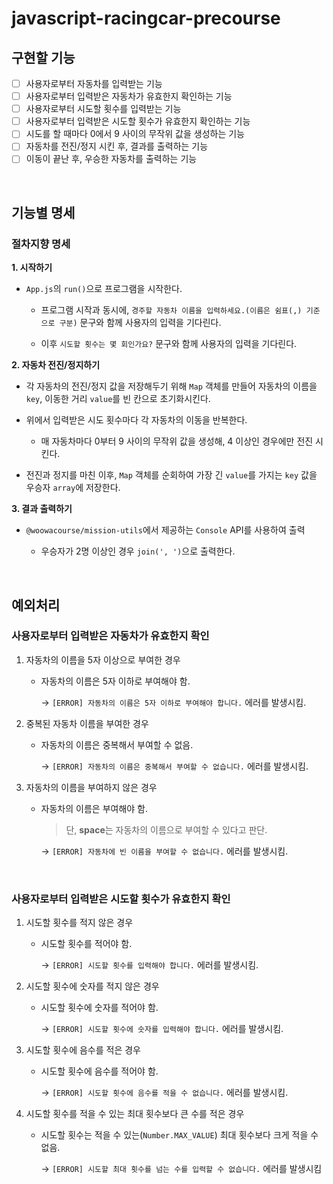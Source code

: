 # javascript-racingcar-precourse

## 구현할 기능

- [ ] 사용자로부터 자동차를 입력받는 기능
- [ ] 사용자로부터 입력받은 자동차가 유효한지 확인하는 기능
- [ ] 사용자로부터 시도할 횟수를 입력받는 기능
- [ ] 사용자로부터 입력받은 시도할 횟수가 유효한지 확인하는 기능
- [ ] 시도를 할 때마다 0에서 9 사이의 무작위 값을 생성하는 기능
- [ ] 자동차를 전진/정지 시킨 후, 결과를 출력하는 기능
- [ ] 이동이 끝난 후, 우승한 자동차를 출력하는 기능

<br>

## 기능별 명세

### 절차지향 명세

**1. 시작하기**

- `App.js`의 `run()`으로 프로그램을 시작한다.

  - 프로그램 시작과 동시에, `경주할 자동차 이름을 입력하세요.(이름은 쉼표(,) 기준으로 구분)` 문구와 함께 사용자의 입력을 기다린다.

  - 이후 `시도할 횟수는 몇 회인가요?` 문구와 함께 사용자의 입력을 기다린다.

**2. 자동차 전진/정지하기**

- 각 자동차의 전진/정지 값을 저장해두기 위해 `Map` 객체를 만들어 자동차의 이름을 `key`, 이동한 거리 `value`를 빈 칸으로 초기화시킨다.

- 위에서 입력받은 시도 횟수마다 각 자동차의 이동을 반복한다.

  - 매 자동차마다 0부터 9 사이의 무작위 값을 생성해, 4 이상인 경우에만 전진 시킨다.

- 전진과 정지를 마친 이후, `Map` 객체를 순회하여 가장 긴 `value`를 가지는 `key` 값을 우승자 `array`에 저장한다.

**3. 결과 출력하기**

- `@woowacourse/mission-utils`에서 제공하는 `Console` API를 사용하여 출력

  - 우승자가 2명 이상인 경우 `join(', ')`으로 출력한다.

<br>

## 예외처리

### 사용자로부터 입력받은 자동차가 유효한지 확인

1. 자동차의 이름을 5자 이상으로 부여한 경우

   - 자동차의 이름은 5자 이하로 부여해야 함.

     → `[ERROR] 자동차의 이름은 5자 이하로 부여해야 합니다.` 에러를 발생시킴.

2. 중복된 자동차 이름을 부여한 경우

   - 자동차의 이름은 중복해서 부여할 수 없음.

     → `[ERROR] 자동차의 이름은 중복해서 부여할 수 없습니다.` 에러를 발생시킴.

3. 자동차의 이름을 부여하지 않은 경우

   - 자동차의 이름은 부여해야 함.

     > 단, **space**는 자동차의 이름으로 부여할 수 있다고 판단.

     → `[ERROR] 자동차에 빈 이름을 부여할 수 없습니다.` 에러를 발생시킴.

<br>

### 사용자로부터 입력받은 시도할 횟수가 유효한지 확인

1. 시도할 횟수를 적지 않은 경우

   - 시도할 횟수를 적어야 함.

     → `[ERROR] 시도할 횟수를 입력해야 합니다.` 에러를 발생시킴.

2. 시도할 횟수에 숫자를 적지 않은 경우

   - 시도할 횟수에 숫자를 적어야 함.

     → `[ERROR] 시도할 횟수에 숫자를 입력해야 합니다.` 에러를 발생시킴.

3. 시도할 횟수에 음수를 적은 경우

   - 시도할 횟수에 음수를 적어야 함.

     → `[ERROR] 시도할 횟수에 음수를 적을 수 없습니다.` 에러를 발생시킴.

4. 시도할 횟수를 적을 수 있는 최대 횟수보다 큰 수를 적은 경우

   - 시도할 횟수는 적을 수 있는(`Number.MAX_VALUE`) 최대 횟수보다 크게 적을 수 없음.

     → `[ERROR] 시도할 최대 횟수를 넘는 수를 입력할 수 없습니다.` 에러를 발생시킴
